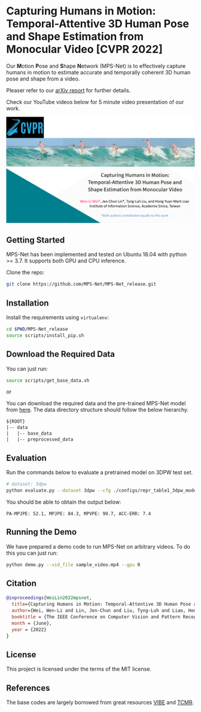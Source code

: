 # Capturing Humans in Motion: Temporal-Attentive 3D Human Pose and Shape Estimation from Monocular Video [CVPR 2022]

Our **M**otion **P**ose and **S**hape **N**etwork (MPS-Net) is to effectively capture humans in motion to estimate accurate and temporally coherent 3D human pose and shape from a video.

Pleaser refer to our [arXiv report](https://arxiv.org/abs/2203.08534) for further details.

Check our YouTube videos below for 5 minute video presentation of our work.

[![PaperVideo](https://github.com/MPS-Net/MPS-Net/blob/gh-pages/Fig.png)](https://www.youtube.com/watch?v=lBZikM1vM60)

## Getting Started

MPS-Net has been implemented and tested on Ubuntu 18.04 with python >= 3.7. It supports both GPU and CPU inference.

Clone the repo:
```bash
git clone https://github.com/MPS-Net/MPS-Net_release.git
```

## Installation

Install the requirements using `virtualenv`:

```bash
cd $PWD/MPS-Net_release
source scripts/install_pip.sh
```

## Download the Required Data

You can just run:

```bash
source scripts/get_base_data.sh
```

or 

You can download the required data and the pre-trained MPS-Net model from [here](https://drive.google.com/drive/folders/1YTdq-9vP3E_eGDZXhxbHmxqDY6UIN_Cb?usp=sharing). 
The data directory structure should follow the below hierarchy.

```
${ROOT}  
|-- data  
|   |-- base_data  
|   |-- preprocessed_data  
```

## Evaluation

Run the commands below to evaluate a pretrained model on 3DPW test set.

```bash
# dataset: 3dpw
python evaluate.py --dataset 3dpw --cfg ./configs/repr_table1_3dpw_model.yaml --gpu 0
```

You should be able to obtain the output below:

```shell script
PA-MPJPE: 52.1, MPJPE: 84.3, MPVPE: 99.7, ACC-ERR: 7.4
```

## Running the Demo

We have prepared a demo code to run MPS-Net on arbitrary videos. 
To do this you can just run:

```bash
python demo.py --vid_file sample_video.mp4 --gpu 0
```

## Citation

```bibtex
@inproceedings{WeiLin2022mpsnet,
  title={Capturing Humans in Motion: Temporal-Attentive 3D Human Pose and Shape Estimation from Monocular Video},
  author={Wei, Wen-Li and Lin, Jen-Chun and Liu, Tyng-Luh and Liao, Hong-Yuan Mark},
  booktitle = {The IEEE Conference on Computer Vision and Pattern Recognition (CVPR)},
  month = {June},
  year = {2022}
}
```

## License
This project is licensed under the terms of the MIT license.

## References
The base codes are largely borrowed from great resources [VIBE](https://github.com/mkocabas/VIBE) and [TCMR](https://github.com/hongsukchoi/TCMR_RELEASE).
